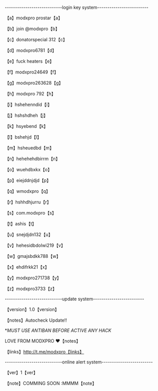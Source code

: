 ----------------------------login key system-------------------------

【a】modxpro prostar【a】

【b】join @modxpro【b】

【c】donatorspecial 312【c】          

【d】modxpro6781【d】

【e】fuck heaters【e】

【f】modxpro24649【f】

【g】modxpro263628【g】

【h】modxpro 792【h】

【i】hshehenndid【i】

【j】hshshdheh【j】

【k】hsyebend【k】

【l】bshehjd【l】

【m】hsheuedbd【m】

【n】hehehehdbirrm【n】

【o】wuehdbxkx【o】

【p】eiejddnjdjd【p】

【q】wmodxpro【q】

【r】hshhdhjurru【r】

【s】com.modxpro【s】

【t】ashis【t】

【u】snejdjdn132【u】

【v】hehesidbdolwi219【v】

【w】gmajsbdkk788【w】

【x】ehdifrkk21【x】

【y】modxpro271738【y】

【z】modxpro3733【z】

----------------------------update system-------------------------

【version】1.0【version】

【notes】Autocheck Update!!

**MUST USE ANTIBAN BEFORE ACTIVE ANY HACK*

LOVE FROM MODXPRO ❤️【notes】 

【links】http://t.me/modxpro【links】

----------------------------online alert system-------------------------

【ver】1【ver】

【note】COMMING SOON :MMMM【note】


